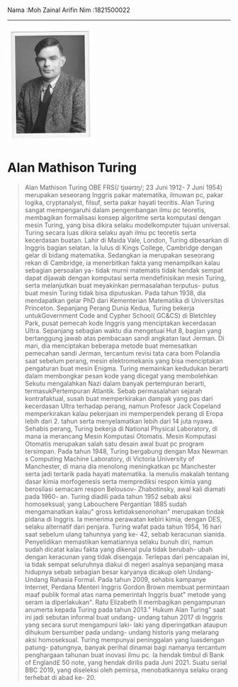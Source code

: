 <br>Nama :Moh Zainal Arifin
Nim :1821500022</br>
<hr>

<img src= "a.jpg" style="50%"/>
<h1>Alan Mathison Turing</h1>

>  Alan Mathison Turing OBE FRS(/ tjʊərɪŋ/; 23 Juni 1912- 7 Juni 1954) merupakan seseorang Inggris pakar matematika, ilmuwan pc, pakar logika, cryptanalyst, filsuf, serta pakar hayati teoritis. Alan Turing sangat mempengaruhi dalam pengembangan ilmu pc teoretis, membagikan formalisasi konsep algoritme serta komputasi dengan mesin Turing, yang bisa dikira selaku modelkomputer tujuan universal. Turing secara luas dikira selaku ayah ilmu pc teoretis serta kecerdasan buatan. Lahir di Maida Vale, London, Turing dibesarkan di Inggris bagian selatan. Ia lulus di Kings College, Cambridge dengan gelar di bidang matematika. Sedangkan ia merupakan seseorang rekan di Cambridge, ia menerbitkan fakta yang menampilkan kalau sebagian persoalan ya- tidak murni matematis tidak hendak sempat dapat dijawab dengan komputasi serta mendefinisikan mesin Turing, serta melanjutkan buat meyakinkan permasalahan terputus- putus buat mesin Turing tidak bisa diputuskan. Pada tahun 1938, dia mendapatkan gelar PhD dari Kementerian Matematika di Universitas Princeton. Sepanjang Perang Dunia Kedua, Turing bekerja untukGovernment Code and Cypher School( GC&CS) di Bletchley Park, pusat pemecah kode Inggris yang menciptakan kecerdasan Ultra. Sepanjang sebagian waktu dia mengetuai Hut 8, bagian yang bertanggung jawab atas pembacaan sandi angkatan laut Jerman. Di mari, dia menciptakan beberapa metode buat memesatkan pemecahan sandi Jerman, tercantum revisi tata cara bom Polandia saat sebelum perang, mesin elektromekanis yang bisa menciptakan pengaturan buat mesin Enigma. Turing memainkan kedudukan berarti dalam membongkar pesan kode yang dicegat yang membolehkan Sekutu mengalahkan Nazi dalam banyak pertempuran berarti, termasukPertempuran Atlantik. Sebab permasalahan sejarah kontrafaktual, susah buat memperkirakan dampak yang pas dari kecerdasan Ultra terhadap perang, namun Profesor Jack Copeland memperkirakan kalau pekerjaan ini memperpendek perang di Eropa lebih dari 2. tahun serta menyelamatkan lebih dari 14 juta nyawa. Sehabis perang, Turing bekerja di National Physical Laboratory, di mana ia merancang Mesin Komputasi Otomatis. Mesin Komputasi Otomatis merupakan salah satu desain awal buat pc program tersimpan. Pada tahun 1948, Turing bergabung dengan Max Newman s Computing Machine Laboratory, di Victoria University of Manchester, di mana dia menolong meningkatkan pc Manchester serta jadi tertarik pada hayati matematika. Ia menulis makalah tentang dasar kimia morfogenesis serta memprediksi respon kimia yang berosilasi semacam respon Belousov- Zhabotinsky, awal kali diamati pada 1960- an. Turing diadili pada tahun 1952 sebab aksi homoseksual; yang Labouchere Pergantian 1885 sudah mengamanatkan kalau" gross ketidaksenonohan" merupakan tindak pidana di Inggris. Ia menerima perawatan kebiri kimia, dengan DES, selaku alternatif dari penjara. Turing wafat pada tahun 1954, 16 hari saat sebelum ulang tahunnya yang ke- 42, sebab keracunan sianida. Penyelidikan memastikan kematiannya selaku bunuh diri, namun sudah dicatat kalau fakta yang dikenal pula tidak berubah- ubah dengan keracunan yang tidak disengaja. Terlepas dari pencapaian ini, ia tidak sempat seluruhnya diakui di negeri asalnya sepanjang masa hidupnya sebab sebagian besar karyanya dicakup oleh Undang- Undang Rahasia Formal. Pada tahun 2009, sehabis kampanye Internet, Perdana Menteri Inggris Gordon Brown membuat permintaan maaf publik formal atas nama pemerintah Inggris buat" metode yang seram ia diperlakukan". Ratu Elizabeth II membagikan pengampunan anumerta kepada Turing pada tahun 2013." Hukum Alan Turing" saat ini jadi sebutan informal buat undang- undang tahun 2017 di Inggris yang secara surut mengampuni laki- laki yang diperingatkan ataupun dihukum bersumber pada undang- undang historis yang melarang aksi homoseksual. Turing mempunyai peninggalan yang luasdengan patung- patungnya, banyak perihal dinamai bagi namanya tercantum penghargaan tahunan buat inovasi ilmu pc. Ia hendak timbul di Bank of England£ 50 note, yang hendak dirilis pada Juni 2021. Suatu serial BBC 2019, yang diseleksi oleh pemirsa, menobatkannya selaku orang terhebat di abad ke- 20.
</hr>